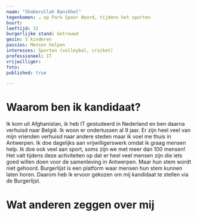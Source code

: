 ```yaml
---
naam: "Shakerullah Banikhel"
tegenkomen: … op Park Spoor Noord, tijdens het sporten
buurt:
leeftijd: 32
burgerlijke stand: Getrouwd
gezin: 5 kinderen
passies: Mensen helpen
interesses: Sporten (volleybal, cricket) 
professioneel: IT
vrijwilliger:
foto:
published: true

---
```

# Waarom ben ik kandidaat?
Ik kom uit Afghanistan, ik heb IT gestudeerd in Nederland en ben daarna verhuisd naar België. Ik woon er ondertussen al 9 jaar.  Er zijn heel veel van mijn vrienden verhuisd naar andere steden maar ik voel me thuis in Antwerpen. Ik doe dagelijks aan vrijwilligerswerk omdat ik graag mensen help. Ik doe ook veel aan sport, soms zijn we met meer dan 100 mensen! Het valt tijdens deze activiteiten op dat er heel veel mensen zijn die iets goed willen doen voor de samenleving in Antwerpen. Maar hun stem wordt niet gehoord. Burgerlijst is een platform waar mensen hun stem kunnen laten horen. Daarom heb ik ervoor gekozen om mij kandidaat te stellen via de Burgerlijst.


# Wat anderen zeggen over mij



